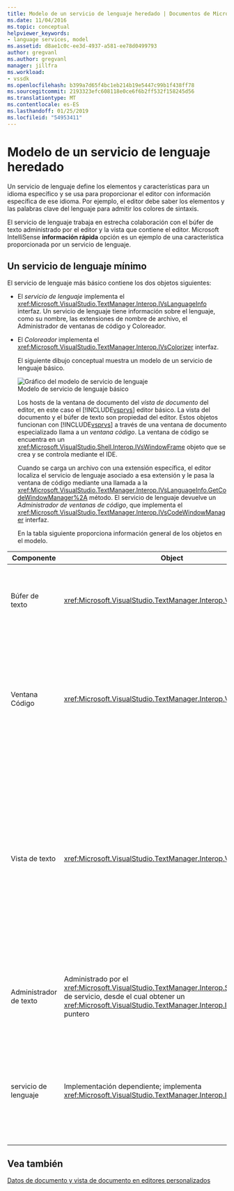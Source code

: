 ```yaml
---
title: Modelo de un servicio de lenguaje heredado | Documentos de Microsoft
ms.date: 11/04/2016
ms.topic: conceptual
helpviewer_keywords:
- language services, model
ms.assetid: d8ae1c0c-ee3d-4937-a581-ee78d0499793
author: gregvanl
ms.author: gregvanl
manager: jillfra
ms.workload:
- vssdk
ms.openlocfilehash: b399a7d65f4bc1eb214b19e5447c99b1f438ff78
ms.sourcegitcommit: 2193323efc608118e0ce6f6b2ff532f158245d56
ms.translationtype: MT
ms.contentlocale: es-ES
ms.lasthandoff: 01/25/2019
ms.locfileid: "54953411"
---
```

# <a name="model-of-a-legacy-language-service"></a>Modelo de un servicio de lenguaje heredado
Un servicio de lenguaje define los elementos y características para un idioma específico y se usa para proporcionar el editor con información específica de ese idioma. Por ejemplo, el editor debe saber los elementos y las palabras clave del lenguaje para admitir los colores de sintaxis.  
  
 El servicio de lenguaje trabaja en estrecha colaboración con el búfer de texto administrado por el editor y la vista que contiene el editor. Microsoft IntelliSense **información rápida** opción es un ejemplo de una característica proporcionada por un servicio de lenguaje.  
  
## <a name="a-minimal-language-service"></a>Un servicio de lenguaje mínimo  
 El servicio de lenguaje más básico contiene los dos objetos siguientes:  
  
- El *servicio de lenguaje* implementa el <xref:Microsoft.VisualStudio.TextManager.Interop.IVsLanguageInfo> interfaz. Un servicio de lenguaje tiene información sobre el lenguaje, como su nombre, las extensiones de nombre de archivo, el Administrador de ventanas de código y Coloreador.  
  
- El *Coloreador* implementa el <xref:Microsoft.VisualStudio.TextManager.Interop.IVsColorizer> interfaz.  
  
  El siguiente dibujo conceptual muestra un modelo de un servicio de lenguaje básico.  
  
  ![Gráfico del modelo de servicio de lenguaje](../../extensibility/media/vslanguageservicemodel.gif "vsLanguageServiceModel")  
  Modelo de servicio de lenguaje básico  
  
  Los hosts de la ventana de documento del *vista de documento* del editor, en este caso el [!INCLUDE[vsprvs](../../code-quality/includes/vsprvs_md.md)] editor básico. La vista del documento y el búfer de texto son propiedad del editor. Estos objetos funcionan con [!INCLUDE[vsprvs](../../code-quality/includes/vsprvs_md.md)] a través de una ventana de documento especializado llama a un *ventana código*. La ventana de código se encuentra en un <xref:Microsoft.VisualStudio.Shell.Interop.IVsWindowFrame> objeto que se crea y se controla mediante el IDE.  
  
  Cuando se carga un archivo con una extensión específica, el editor localiza el servicio de lenguaje asociado a esa extensión y le pasa la ventana de código mediante una llamada a la <xref:Microsoft.VisualStudio.TextManager.Interop.IVsLanguageInfo.GetCodeWindowManager%2A> método. El servicio de lenguaje devuelve un *Administrador de ventanas de código*, que implementa el <xref:Microsoft.VisualStudio.TextManager.Interop.IVsCodeWindowManager> interfaz.  
  
  En la tabla siguiente proporciona información general de los objetos en el modelo.  
  
| Componente | Object | Función |
|------------------| - | - |
| Búfer de texto | <xref:Microsoft.VisualStudio.TextManager.Interop.VsTextBuffer> | Una secuencia de texto de lectura/escritura de Unicode. Es posible para que utilice otras codificaciones de texto. |
| Ventana Código | <xref:Microsoft.VisualStudio.TextManager.Interop.VsCodeWindow> | Una ventana de documento que contiene una o varias vistas de texto. Cuando [!INCLUDE[vsprvs](../../code-quality/includes/vsprvs_md.md)] está en modo de interfaz de múltiples documentos (MDI), la ventana de código es un formulario MDI secundario. |
| Vista de texto | <xref:Microsoft.VisualStudio.TextManager.Interop.VsTextView> | Una ventana que permite al usuario navegar y ver el texto mediante el teclado y mouse (ratón). Aparece una vista de texto al usuario como un editor. Puede usar las vistas de texto en ventanas del editor normal, la ventana de salida y la ventana Inmediato. Además, puede configurar una o varias vistas de texto dentro de una ventana de código. |
| Administrador de texto | Administrado por el <xref:Microsoft.VisualStudio.TextManager.Interop.SVsTextManager> de servicio, desde el cual obtener un <xref:Microsoft.VisualStudio.TextManager.Interop.IVsTextManager> puntero | Un componente que mantiene información común compartida por todos los componentes que se ha descrito anteriormente. |
| servicio de lenguaje | Implementación dependiente; implementa <xref:Microsoft.VisualStudio.TextManager.Interop.IVsLanguageInfo> | Un objeto que proporciona el editor con información específica del idioma, como el resaltado de sintaxis, finalización de instrucciones y coincidencia de llaves. |
  
## <a name="see-also"></a>Vea también  
 [Datos de documento y vista de documento en editores personalizados](../../extensibility/document-data-and-document-view-in-custom-editors.md)